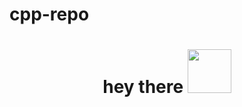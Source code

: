 # cpp-repo

<div id="badges" align="center">
<h1>
  hey there
  <img src="https://media.giphy.com/media/f3oXKfLFPCQxdLECS8/giphy.gif" width="70px"/>
</h1>
</div>
